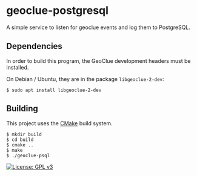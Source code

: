 # geoclue-postgresql

A simple service to listen for geoclue events and log them to PostgreSQL.

## Dependencies

In order to build this program,
the GeoClue development headers must be installed.

On Debian / Ubuntu, they are in the package `libgeoclue-2-dev`:

```ShellSession
$ sudo apt install libgeoclue-2-dev
```

## Building

This project uses the [CMake](https://cmake.org/) build system.

```ShellSession
$ mkdir build
$ cd build
$ cmake ..
$ make
$ ./geoclue-psql
```

[![License: GPL v3](https://img.shields.io/badge/License-GPLv3-blue.svg)](https://www.gnu.org/licenses/gpl-3.0)
